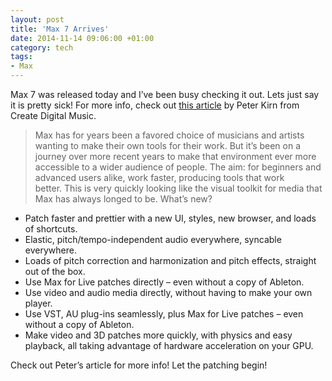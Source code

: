 ```yaml
---
layout: post
title: 'Max 7 Arrives'
date: 2014-11-14 09:06:00 +01:00
category: tech
tags:
- Max
---
```


Max 7 was released today and I’ve been busy checking it out. Lets just say it is pretty sick! For more info, check out [this article](http://cdm.link/2014/11/diy-tool-max-7-arrives-best-new-features/) by Peter Kirn from Create Digital Music.

> Max has for years been a favored choice of musicians and artists wanting to make their own tools for their work. But it’s been on a journey over more recent years to make that environment ever more accessible to a wider audience of people. The aim: for beginners and advanced users alike, work faster, producing tools that work better. This is very quickly looking like the visual toolkit for media that Max has always longed to be. What’s new?
- Patch faster and prettier with a new UI, styles, new browser, and loads of shortcuts.
- Elastic, pitch/tempo-independent audio everywhere, syncable everywhere.
- Loads of pitch correction and harmonization and pitch effects, straight out of the box.
- Use Max for Live patches directly – even without a copy of Ableton.
- Use video and audio media directly, without having to make your own player.
- Use VST, AU plug-ins seamlessly, plus Max for Live patches – even without a copy of Ableton.
- Make video and 3D patches more quickly, with physics and easy playback, all taking advantage of hardware acceleration on your GPU.

Check out Peter’s article for more info! Let the patching begin!
